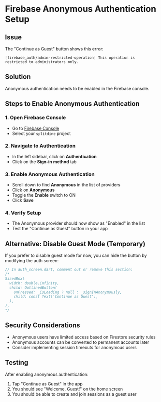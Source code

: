 # Firebase Anonymous Authentication Setup

## Issue
The "Continue as Guest" button shows this error:
```
[firebase_auth/admin-restricted-operation] This operation is restricted to administrators only.
```

## Solution
Anonymous authentication needs to be enabled in the Firebase console.

## Steps to Enable Anonymous Authentication

### 1. Open Firebase Console
- Go to [Firebase Console](https://console.firebase.google.com/)
- Select your `splitdine` project

### 2. Navigate to Authentication
- In the left sidebar, click on **Authentication**
- Click on the **Sign-in method** tab

### 3. Enable Anonymous Authentication
- Scroll down to find **Anonymous** in the list of providers
- Click on **Anonymous**
- Toggle the **Enable** switch to ON
- Click **Save**

### 4. Verify Setup
- The Anonymous provider should now show as "Enabled" in the list
- Test the "Continue as Guest" button in your app

## Alternative: Disable Guest Mode (Temporary)
If you prefer to disable guest mode for now, you can hide the button by modifying the auth screen:

```dart
// In auth_screen.dart, comment out or remove this section:
/*
SizedBox(
  width: double.infinity,
  child: OutlinedButton(
    onPressed: _isLoading ? null : _signInAnonymously,
    child: const Text('Continue as Guest'),
  ),
),
*/
```

## Security Considerations
- Anonymous users have limited access based on Firestore security rules
- Anonymous accounts can be converted to permanent accounts later
- Consider implementing session timeouts for anonymous users

## Testing
After enabling anonymous authentication:
1. Tap "Continue as Guest" in the app
2. You should see "Welcome, Guest!" on the home screen
3. You should be able to create and join sessions as a guest user
